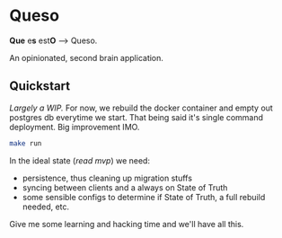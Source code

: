 # Queso

**Que** e**s** est**O** --> Queso.

An opinionated, second brain application.

## Quickstart

*Largely a WIP.* For now, we rebuild the docker container and empty out postgres db everytime we start. That being said it's single command deployment. Big improvement IMO.

```bash
make run
```

In the ideal state (*read mvp*) we need:
* persistence, thus cleaning up migration stuffs
* syncing between clients and a always on State of Truth
* some sensible configs to determine if State of Truth, a full rebuild needed, etc.

Give me some learning and hacking time and we'll have all this.